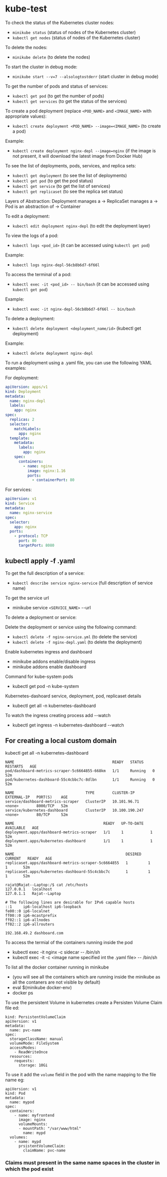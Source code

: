 # kube-test

To check the status of the Kubernetes cluster nodes:
- `minikube status` (status of nodes of the Kubernetes cluster)
- `kubectl get nodes` (status of nodes of the Kubernetes cluster)

To delete the nodes:
- `minikube delete` (to delete the nodes)

To start the cluster in debug mode:
- `minikube start --v=7 --alsologtostderr` (start cluster in debug mode)

To get the number of pods and status of services:
- `kubectl get pod` (to get the number of pods)
- `kubectl get services` (to get the status of the services)

To create a pod deployment (replace `<POD_NAME>` and `<IMAGE_NAME>` with appropriate values):
- `kubectl create deployment <POD_NAME> --image=<IMAGE_NAME>` (to create a pod)

Example:
- `kubectl create deployment nginx-depl --image=nginx` (if the image is not present, it will download the latest image from Docker Hub)

To see the list of deployments, pods, services, and replica sets:
- `kubectl get deployment` (to see the list of deployments)
- `kubectl get pod` (to get the pod status)
- `kubectl get service` (to get the list of services)
- `kubectl get replicaset` (to see the replica set status)

Layers of Abstraction:
Deployment manages a -> ReplicaSet manages a -> Pod is an abstraction of -> Container

To edit a deployment:
- `kubectl edit deployment nginx-depl` (to edit the deployment layer)

To view the logs of a pod:
- `kubectl logs <pod_id>` (it can be accessed using `kubectl get pod`)

Example:
- `kubectl logs nginx-depl-56cb8b6d7-6f66l`

To access the terminal of a pod:
- `kubectl exec -it <pod_id> -- bin/bash` (it can be accessed using `kubectl get pod`)

Example:
- `kubectl exec -it nginx-depl-56cb8b6d7-6f66l -- bin/bash`

To delete a deployment:
- `kubectl delete deployment <deployment_name/id>` (kubectl get deployment)

Example:
- `kubectl delete deployment nginx-depl`

To run a deployment using a .yaml file, you can use the following YAML examples:

For deployment:
```yaml
apiVersion: apps/v1
kind: Deployment
metadata:
  name: nginx-depl
  labels:
    app: nginx
spec:
  replicas: 2
  selector:
    matchLabels:
      app: nginx
  template:
    metadata:
      labels:
        app: nginx
    spec:
      containers:
        - name: nginx
          image: nginx:1.16
          ports:
            - containerPort: 80
```

For services:
```yaml
apiVersion: v1
kind: Service
metadata:
  name: nginx-service
spec:
  selector:
    app: nginx
  ports:
    - protocol: TCP
      port: 80
      targetPort: 8080
```

## kubectl apply -f <filename>.yaml

To get the full description of a service:
- `kubectl describe service nginx-service` (full description of service name)

To get the service url
- minikube service `<SERVICE_NAME>` --url

To delete a deployment or service:

Delete the deployment or service using the following command:
- `kubectl delete -f nginx-service.yml` (to delete the service)
- `kubectl delete -f nginx-depl.yaml` (to delete the deployment)

Enable kubernetes ingress and dashboard
- minikube addons enable/disable ingress
- minikube addons enable dashboard

Command for kube-system pods
- kubectl get pod -n kube-system

Kubernetes-dashoard service, deployment, pod, replicaset details
- kubectl get all -n kubernetes-dashboard

To watch the ingress creating process add --watch
- kubectl get ingress -n kubernetes-dashboard --watch

## For creating a local custom domain

kubectl get all -n kubernetes-dashboard
```
NAME                                            READY   STATUS    RESTARTS   AGE
pod/dashboard-metrics-scraper-5c6664855-668km   1/1     Running   0          52m
pod/kubernetes-dashboard-55c4cbbc7c-8dlbn       1/1     Running   0          52m

NAME                                TYPE        CLUSTER-IP       EXTERNAL-IP   PORT(S)    AGE
service/dashboard-metrics-scraper   ClusterIP   10.101.96.71     <none>        8000/TCP   52m
service/kubernetes-dashboard        ClusterIP   10.100.190.247   <none>        80/TCP     52m

NAME                                        READY   UP-TO-DATE   AVAILABLE   AGE
deployment.apps/dashboard-metrics-scraper   1/1     1            1           52m
deployment.apps/kubernetes-dashboard        1/1     1            1           52m

NAME                                                  DESIRED   CURRENT   READY   AGE
replicaset.apps/dashboard-metrics-scraper-5c6664855   1         1         1       52m
replicaset.apps/kubernetes-dashboard-55c4cbbc7c       1         1         1       52m
```

```
rajat@Rajat--Laptop:/$ cat /etc/hosts
127.0.0.1	localhost
127.0.1.1	Rajat--Laptop

# The following lines are desirable for IPv6 capable hosts
::1     ip6-localhost ip6-loopback
fe00::0 ip6-localnet
ff00::0 ip6-mcastprefix
ff02::1 ip6-allnodes
ff02::2 ip6-allrouters

192.168.49.2 dashboard.com
```

To access the termial of the containers running inside the pod
- kubectl exec -it nginx -c sidecar -- /bin/sh
- kubectl exec -it <podname> -c <image name specified int the .yaml file> -- /bin/sh

To list all the docker container running in minikube
- (you will see all the containers which are running inside the minikube as all the contaners are not visible by default)
- eval $(minikube docker-env)
- docker ps 

To use the persistent Volume in kubernetes create a Persisten Volume Claim file
ed:

```
kind: PersistentVolumeClaim
apiVersion: v1
metadata:
  name: pvc-name
spec:
  storageClassName: manual
  volumeMode: FileSystem
  accessModes:
    - ReadWriteOnce
  resources:
    requests:
      storage: 10Gi
```

To use it add the `volume` field in the pod with the name mapping to the file name
eg:

```
apiVersion: v1
kind: Pod
metadata:
  name: mypod
spec:
  containers:
    - name: myfrontend
      image: nginx
      volumeMounts:
      - mountPath: "/var/www/html"
        name: mypd
  volumes:
    - name: mypd
      prsistentVolumeClaim:
        claimName: pvc-name
```
### Claims must present in the same name spaces in the cluster in which the pod exist
